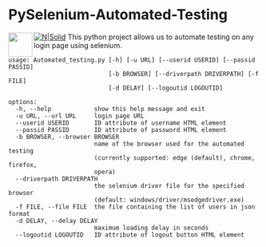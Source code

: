 # PySelenium-Automated-Testing

[![N|Solid](https://www.python.org//static/img/python-logo.png)](https://www.python.org)
<a href="https://www.selenium.dev/"><img src="https://upload.wikimedia.org/wikipedia/commons/9/9f/Selenium_logo.svg" align="left" height="48" width="48" ></a>
This python project allows us to automate testing on any login page using selenium.


```
usage: Automated_testing.py [-h] [-u URL] [--userid USERID] [--passid PASSID]
                            [-b BROWSER] [--driverpath DRIVERPATH] [-f FILE]
                            [-d DELAY] [--logoutid LOGOUTID]

options:
  -h, --help            show this help message and exit
  -u URL, --url URL     login page URL
  --userid USERID       ID attribute of username HTML element
  --passid PASSID       ID attribute of password HTML element
  -b BROWSER, --browser BROWSER
                        name of the browser used for the automated testing
                        (currently supported: edge (default), chrome, firefox,
                        opera)
  --driverpath DRIVERPATH
                        the selenium driver file for the specified browser
                        (default: windows/driver/msedgedriver.exe)
  -f FILE, --file FILE  the file containing the list of users in json format
  -d DELAY, --delay DELAY
                        maximum loading delay in seconds
  --logoutid LOGOUTID   ID attribute of logout button HTML element

```
